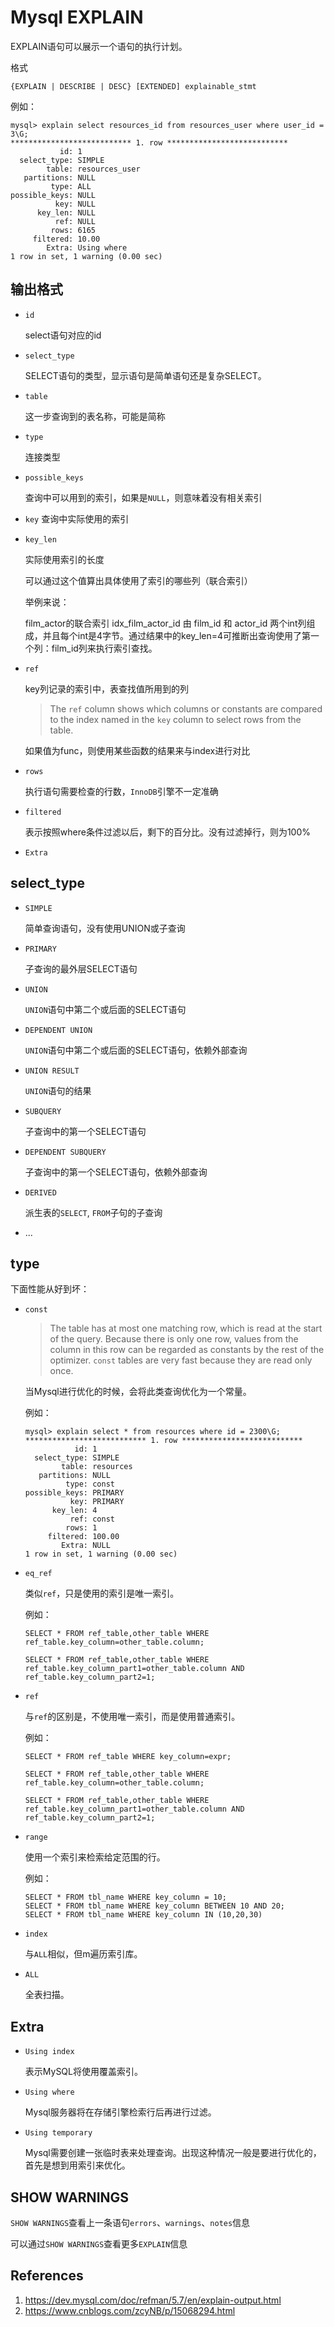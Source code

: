 # Mysql EXPLAIN

EXPLAIN语句可以展示一个语句的执行计划。

格式

```
{EXPLAIN | DESCRIBE | DESC} [EXTENDED] explainable_stmt
```

例如：

```
mysql> explain select resources_id from resources_user where user_id = 3\G;
*************************** 1. row ***************************
           id: 1
  select_type: SIMPLE
        table: resources_user
   partitions: NULL
         type: ALL
possible_keys: NULL
          key: NULL
      key_len: NULL
          ref: NULL
         rows: 6165
     filtered: 10.00
        Extra: Using where
1 row in set, 1 warning (0.00 sec)
```

## 输出格式

- `id`

  select语句对应的id

- `select_type`

  SELECT语句的类型，显示语句是简单语句还是复杂SELECT。

- `table`

  这一步查询到的表名称，可能是简称

- `type`

  连接类型

- `possible_keys`

  查询中可以用到的索引，如果是`NULL`，则意味着没有相关索引

- `key`
  查询中实际使用的索引

- `key_len`

  实际使用索引的长度

  可以通过这个值算出具体使用了索引的哪些列（联合索引）

  举例来说：

  film_actor的联合索引 idx_film_actor_id 由 film_id 和 actor_id 两个int列组成，并且每个int是4字节。通过结果中的key_len=4可推断出查询使用了第一个列：film_id列来执行索引查找。

- `ref`

  key列记录的索引中，表查找值所用到的列

  > The `ref` column shows which columns or constants are compared to the index named in the `key` column to select rows from the table.

  如果值为func，则使用某些函数的结果来与index进行对比

- `rows`

  执行语句需要检查的行数，`InnoDB`引擎不一定准确

- `filtered`

  表示按照where条件过滤以后，剩下的百分比。没有过滤掉行，则为100%

- `Extra`

## select_type

- `SIMPLE`

  简单查询语句，没有使用UNION或子查询

- `PRIMARY`

  子查询的最外层SELECT语句

- `UNION`

  `UNION`语句中第二个或后面的SELECT语句

- `DEPENDENT UNION`

  `UNION`语句中第二个或后面的SELECT语句，依赖外部查询

- `UNION RESULT`

  `UNION`语句的结果

- `SUBQUERY`

  子查询中的第一个SELECT语句

- `DEPENDENT SUBQUERY`

  子查询中的第一个SELECT语句，依赖外部查询

- `DERIVED`

  派生表的`SELECT`, `FROM`子句的子查询

- ...

## type

下面性能从好到坏：

- `const`

  > The table has at most one matching row, which is read at the start of the query. Because there is only one row, values from the column in this row can be regarded as constants by the rest of the optimizer. `const` tables are very fast because they are read only once.

  当Mysql进行优化的时候，会将此类查询优化为一个常量。

  例如：

  ```
  mysql> explain select * from resources where id = 2300\G;
  *************************** 1. row ***************************
             id: 1
    select_type: SIMPLE
          table: resources
     partitions: NULL
           type: const
  possible_keys: PRIMARY
            key: PRIMARY
        key_len: 4
            ref: const
           rows: 1
       filtered: 100.00
          Extra: NULL
  1 row in set, 1 warning (0.00 sec)
  ```

- `eq_ref`

  类似`ref`，只是使用的索引是唯一索引。

  例如：

  ```
  SELECT * FROM ref_table,other_table WHERE ref_table.key_column=other_table.column;
  
  SELECT * FROM ref_table,other_table WHERE ref_table.key_column_part1=other_table.column AND ref_table.key_column_part2=1;
  ```

- `ref`

  与`ref`的区别是，不使用唯一索引，而是使用普通索引。

  例如：

  ```
  SELECT * FROM ref_table WHERE key_column=expr;
  
  SELECT * FROM ref_table,other_table WHERE ref_table.key_column=other_table.column;
  
  SELECT * FROM ref_table,other_table WHERE ref_table.key_column_part1=other_table.column AND ref_table.key_column_part2=1;
  ```

- `range`

  使用一个索引来检索给定范围的行。

  例如：

  ```
  SELECT * FROM tbl_name WHERE key_column = 10;
  SELECT * FROM tbl_name WHERE key_column BETWEEN 10 AND 20;
  SELECT * FROM tbl_name WHERE key_column IN (10,20,30)
  ```

- `index`

  与`ALL`相似，但m遍历索引库。

- `ALL`

  全表扫描。

## Extra

- `Using index`

  表示MySQL将使用覆盖索引。

- `Using where`

  Mysql服务器将在存储引擎检索行后再进行过滤。

- `Using temporary`

  Mysql需要创建一张临时表来处理查询。出现这种情况一般是要进行优化的，首先是想到用索引来优化。

## SHOW WARNINGS

`SHOW WARNINGS`查看上一条语句`errors`、`warnings`、`notes`信息

可以通过`SHOW WARNINGS`查看更多`EXPLAIN`信息

## References

1. https://dev.mysql.com/doc/refman/5.7/en/explain-output.html
2. https://www.cnblogs.com/zcyNB/p/15068294.html